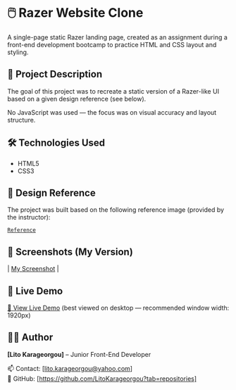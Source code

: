 # 🖱️ Razer Website Clone

A single-page static Razer landing page, created as an assignment during a front-end development bootcamp to practice HTML and CSS layout and styling.

## 📝 Project Description

The goal of this project was to recreate a static version of a Razer-like UI based on a given design reference (see below). 

No JavaScript was used — the focus was on visual accuracy and layout structure.

## 🛠️ Technologies Used

- HTML5
- CSS3

## 🎨 Design Reference

The project was built based on the following reference image (provided by the instructor):

[`Reference`](./reference.png)

## 📸 Screenshots (My Version)

| [My Screenshot](./my-screenshot.png) |

## 🚀 Live Demo

[🔗 View Live Demo](https://razer-website-clone.netlify.app) (best viewed on desktop — recommended window width: 1920px)


## 👩‍💻 Author

**[Lito Karageorgou]** – Junior Front-End Developer 

📫 Contact: [lito.karageorgou@yahoo.com]  
🔗 GitHub: [https://github.com/LitoKarageorgou?tab=repositories]
